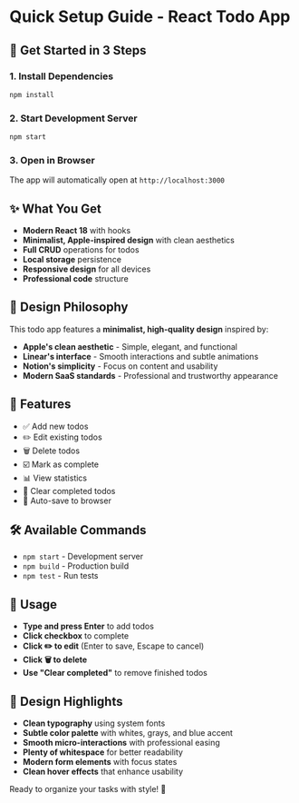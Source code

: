 # Quick Setup Guide - React Todo App

## 🚀 Get Started in 3 Steps

### 1. Install Dependencies
```bash
npm install
```

### 2. Start Development Server
```bash
npm start
```

### 3. Open in Browser
The app will automatically open at `http://localhost:3000`

## ✨ What You Get

- **Modern React 18** with hooks
- **Minimalist, Apple-inspired design** with clean aesthetics
- **Full CRUD** operations for todos
- **Local storage** persistence
- **Responsive design** for all devices
- **Professional code** structure

## 🎨 Design Philosophy

This todo app features a **minimalist, high-quality design** inspired by:
- **Apple's clean aesthetic** - Simple, elegant, and functional
- **Linear's interface** - Smooth interactions and subtle animations  
- **Notion's simplicity** - Focus on content and usability
- **Modern SaaS standards** - Professional and trustworthy appearance

## 🎯 Features

- ✅ Add new todos
- ✏️ Edit existing todos
- 🗑️ Delete todos
- ☑️ Mark as complete
- 📊 View statistics
- 🧹 Clear completed todos
- 💾 Auto-save to browser

## 🛠️ Available Commands

- `npm start` - Development server
- `npm build` - Production build
- `npm test` - Run tests

## 📱 Usage

- **Type and press Enter** to add todos
- **Click checkbox** to complete
- **Click ✏️ to edit** (Enter to save, Escape to cancel)
- **Click 🗑️ to delete**
- **Use "Clear completed"** to remove finished todos

## 🎨 Design Highlights

- **Clean typography** using system fonts
- **Subtle color palette** with whites, grays, and blue accent
- **Smooth micro-interactions** with professional easing
- **Plenty of whitespace** for better readability
- **Modern form elements** with focus states
- **Clean hover effects** that enhance usability

Ready to organize your tasks with style! 🎉
